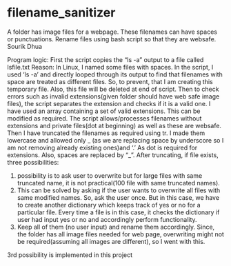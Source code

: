 # filename_sanitizer
A folder has image files for a webpage. These filenames can have spaces or punctuations. Rename files using bash script so that they are websafe.
Sourik Dhua

Program logic:
First the script copies the “ls -a” output to a file called lsfile.txt
Reason: In Linux, I named some files with spaces. In the script, I used ‘ls -a’ and directly looped through its output to find that filenames with space are treated as different files. So, to prevent, that I am creating this temporary file. Also, this file will be deleted at end of script.
Then to check errors such as invalid extensions(given folder should have web safe image files), the script separates the extension and checks if it is a valid one. I have used an array containing a set of valid extensions. This can be modified as required.
The script allows/processes filenames without extensions and private files(dot at beginning) as well as these are websafe.
Then I have truncated the filenames as required using tr. I made them lowercase and allowed only _ (as we are replacing space by underscore so I am not removing already existing ones)and ‘.’ As dot is required for extensions. Also, spaces are replaced by “_”.
After truncating, if file exists, three possibilities:
1. possibility is to ask user to overwrite but for large files with same truncated name, it is not practical(100 file with same truncated names).
2. This can be solved by asking if the user wants to overwrite all files with same modified names. So, ask the user once. But in this case, we have to create another dictionary which keeps track of yes or no for a particular file. Every time a file is in this case, it checks the dictionary if user had input yes or no and accordingly perform functionality.
3. Keep all of them (no user input) and rename them accordingly. Since, the folder has all image files needed for web page, overwriting might not be required(assuming all images are different), so I went with this.

3rd possibility is implemented in this project

